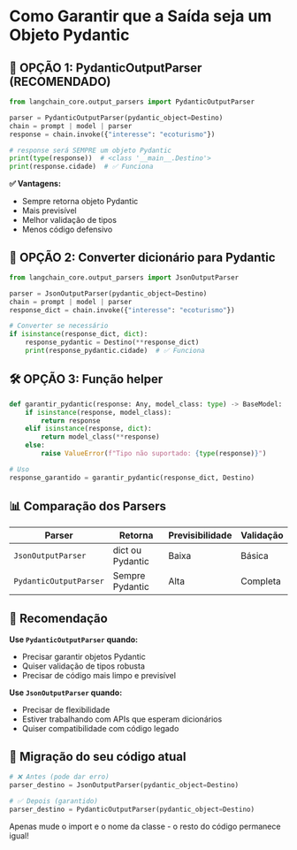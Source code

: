 # Como Garantir que a Saída seja um Objeto Pydantic

## 🎯 **OPÇÃO 1: PydanticOutputParser (RECOMENDADO)**

```python
from langchain_core.output_parsers import PydanticOutputParser

parser = PydanticOutputParser(pydantic_object=Destino)
chain = prompt | model | parser
response = chain.invoke({"interesse": "ecoturismo"})

# response será SEMPRE um objeto Pydantic
print(type(response))  # <class '__main__.Destino'>
print(response.cidade)  # ✅ Funciona
```

**✅ Vantagens:**
- Sempre retorna objeto Pydantic
- Mais previsível
- Melhor validação de tipos
- Menos código defensivo

## 🔧 **OPÇÃO 2: Converter dicionário para Pydantic**

```python
from langchain_core.output_parsers import JsonOutputParser

parser = JsonOutputParser(pydantic_object=Destino)
chain = prompt | model | parser
response_dict = chain.invoke({"interesse": "ecoturismo"})

# Converter se necessário
if isinstance(response_dict, dict):
    response_pydantic = Destino(**response_dict)
    print(response_pydantic.cidade)  # ✅ Funciona
```

## 🛠️ **OPÇÃO 3: Função helper**

```python
def garantir_pydantic(response: Any, model_class: type) -> BaseModel:
    if isinstance(response, model_class):
        return response
    elif isinstance(response, dict):
        return model_class(**response)
    else:
        raise ValueError(f"Tipo não suportado: {type(response)}")

# Uso
response_garantido = garantir_pydantic(response_dict, Destino)
```

## 📊 **Comparação dos Parsers**

| Parser | Retorna | Previsibilidade | Validação |
|--------|---------|----------------|-----------|
| `JsonOutputParser` | dict ou Pydantic | Baixa | Básica |
| `PydanticOutputParser` | Sempre Pydantic | Alta | Completa |

## 🎯 **Recomendação**

**Use `PydanticOutputParser` quando:**
- Precisar garantir objetos Pydantic
- Quiser validação de tipos robusta
- Precisar de código mais limpo e previsível

**Use `JsonOutputParser` quando:**
- Precisar de flexibilidade
- Estiver trabalhando com APIs que esperam dicionários
- Quiser compatibilidade com código legado

## 🔄 **Migração do seu código atual**

```python
# ❌ Antes (pode dar erro)
parser_destino = JsonOutputParser(pydantic_object=Destino)

# ✅ Depois (garantido)
parser_destino = PydanticOutputParser(pydantic_object=Destino)
```

Apenas mude o import e o nome da classe - o resto do código permanece igual!
